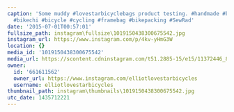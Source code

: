 ```yaml
---
caption: 'Some muddy #lovestarbicyclebags product testing. #handmade #bicyclebag #fatbike
  #bikechi #bicycle #cycling #framebag #bikepacking #SewRad'
date: '2015-07-01T00:57:01'
fullsize_path: instagram\fullsize\1019150438300675542.jpg
instagram_url: https://www.instagram.com/p/4kv-yHmG3W
location: {}
media_id: '1019150438300675542'
media_url: https://scontent.cdninstagram.com/t51.2885-15/e15/11372446_847401105295638_1135360435_n.jpg?ig_cache_key=MTAxOTE1MDQzODMwMDY3NTU0Mg%3D%3D.2
owner:
  id: '661611562'
  owner_url: https://www.instagram.com/elliotlovestarbicycles
  username: elliotlovestarbicycles
thumbnail_path: instagram\thumbnails\1019150438300675542.jpg
utc_date: 1435712221
---
```

